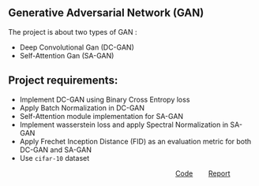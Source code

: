 ## Generative Adversarial Network (GAN) 

The project is about two types of GAN : 
- Deep Convolutional Gan (DC-GAN)
- Self-Attention Gan (SA-GAN)

## Project requirements:
- Implement DC-GAN using Binary Cross Entropy loss
- Apply Batch Normalization in DC-GAN
- Self-Attention module implementation for SA-GAN
- Implement wasserstein loss and apply Spectral Normalization in SA-GAN
- Apply Frechet Inception Distance (FID) as an evaluation metric for both DC-GAN and SA-GAN
- Use `cifar-10` dataset


&nbsp;&nbsp;&nbsp;&nbsp;&nbsp;&nbsp;&nbsp;&nbsp;&nbsp;&nbsp;&nbsp;&nbsp;&nbsp;&nbsp;&nbsp;&nbsp;&nbsp;&nbsp;&nbsp;&nbsp;&nbsp;&nbsp;&nbsp;&nbsp;&nbsp;&nbsp;&nbsp;&nbsp;&nbsp;&nbsp;&nbsp;&nbsp;&nbsp;&nbsp;&nbsp;&nbsp;&nbsp;&nbsp;&nbsp;&nbsp;&nbsp;&nbsp;&nbsp;&nbsp;&nbsp;&nbsp;&nbsp;&nbsp;&nbsp;&nbsp;&nbsp;&nbsp;&nbsp;&nbsp;&nbsp;&nbsp;&nbsp;&nbsp;&nbsp;&nbsp;&nbsp;&nbsp;&nbsp;&nbsp;&nbsp;&nbsp;&nbsp;&nbsp;&nbsp;&nbsp;&nbsp;&nbsp;&nbsp;&nbsp;&nbsp;&nbsp;&nbsp;&nbsp;&nbsp;&nbsp;&nbsp;&nbsp;&nbsp;&nbsp;&nbsp; [Code](Notebook_code.ipynb)  &nbsp;&nbsp;&nbsp;&nbsp;&nbsp;&nbsp; [Report](Report.pdf)
